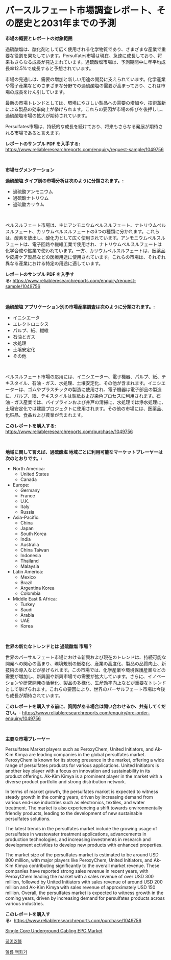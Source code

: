 <p><h1>パースルフェート市場調査レポート、その歴史と2031年までの予測</h1></p><p><strong>市場の概要とレポートの対象範囲</strong></p>
<p><p>過硫酸塩は、酸化剤として広く使用される化学物質であり、さまざまな産業で重要な役割を果たしています。Persulfates市場は現在、急速に成長しており、将来もさらなる成長が見込まれています。過硫酸塩市場は、予測期間中に年平均成長率12.5%で成長すると予想されています。</p><p>市場の見通しは、需要の増加と新しい用途の開発に支えられています。化学産業や電子産業などのさまざまな分野での過硫酸塩の需要が高まっており、これは市場の成長をけん引しています。</p><p>最新の市場トレンドとしては、環境にやさしい製品への需要の増加や、技術革新による製品の効率向上が挙げられます。これらの要因が市場の伸びを後押しし、過硫酸塩市場の拡大が期待されています。</p><p>Persulfates市場は、持続的な成長を続けており、将来もさらなる発展が期待される市場であると言えます。</p></p>
<p><strong>レポートのサンプル PDF を入手する:</strong> <a href="https://www.reliableresearchreports.com/enquiry/request-sample/1049756">https://www.reliableresearchreports.com/enquiry/request-sample/1049756</a></p>
<p>&nbsp;</p>
<p><strong>市場セグメンテーション</strong></p>
<p><strong>過硫酸塩 タイプ別の市場分析は次のように分類されます。:</strong></p>
<p><ul><li>過硫酸アンモニウム</li><li>過硫酸ナトリウム</li><li>過硫酸カリウム</li></ul></p>
<p>&nbsp;</p>
<p><p>ペルスルフェート市場は、主にアンモニウムペルスルフェート、ナトリウムペルスルフェート、カリウムペルスルフェートの3つの種類に分かれます。これらは、酸素を放出し、酸化力として広く使用されています。アンモニウムペルスルフェートは、電子回路や繊維工業で使用され、ナトリウムペルスルフェートは化学合成や鉱業で使われています。一方、カリウムペルスルフェートは、医薬品や皮膚ケア製品などの医療用途に使用されています。これらの市場は、それぞれ異なる産業における特定の用途に適しています。</p></p>
<p><strong>レポートのサンプル PDF を入手する:</strong>&nbsp;<a href="https://www.reliableresearchreports.com/enquiry/request-sample/1049756">https://www.reliableresearchreports.com/enquiry/request-sample/1049756</a></p>
<p>&nbsp;</p>
<p><strong> 過硫酸塩 アプリケーション別の市場産業調査は次のように分類されます。:</strong></p>
<p><ul><li>イニシエータ</li><li>エレクトロニクス</li><li>パルプ、紙、繊維</li><li>石油とガス</li><li>水処理</li><li>土壌安定化</li><li>その他</li></ul></p>
<p>&nbsp;</p>
<p><p>ペルスルフェート市場の応用には、イニシエーター、電子機器、パルプ、紙、テキスタイル、石油・ガス、水処理、土壌安定化、その他が含まれます。イニシエーターは、ゴムやプラスチックの製造に使用され、電子機器は電子部品の製造に、パルプ、紙、テキスタイルは製紙および染色プロセスに利用されます。石油・ガス産業では、パイプラインおよび井戸の清掃に、水処理では浄水処理に、土壌安定化では建設プロジェクトに使用されます。その他の市場には、医薬品、化粧品、食品および農業が含まれます。</p></p>
<p><strong>このレポートを購入する:</strong>&nbsp; <a href="https://www.reliableresearchreports.com/purchase/1049756">https://www.reliableresearchreports.com/purchase/1049756</a></p>
<p>&nbsp;</p>
<p><strong>地域に関して言えば、過硫酸塩 地域ごとに利用可能なマーケットプレーヤーは次のとおりです。:</strong></p>
<p><ul>
    <li>
        North America:
        <ul>
            <li>United States</li>
            <li>Canada</li>
        </ul>
    </li>
    <li>
        Europe:
        <ul>
            <li>Germany</li>
            <li>France</li>
            <li>U.K.</li>
            <li>Italy</li>
            <li>Russia</li>
        </ul>
    </li>
    <li>
        Asia-Pacific:
        <ul>
            <li>China</li>
            <li>Japan</li>
            <li>South Korea</li>
            <li>India</li>
            <li>Australia</li>
            <li>China Taiwan</li>
            <li>Indonesia</li>
            <li>Thailand</li>
            <li>Malaysia</li>
        </ul>
    </li>
    <li>
        Latin America:
        <ul>
            <li>Mexico</li>
            <li>Brazil</li>
            <li>Argentina Korea</li>
            <li>Colombia</li>
        </ul>
    </li>
    <li>
        Middle East & Africa:
        <ul>
            <li>Turkey</li>
            <li>Saudi</li>
            <li>Arabia</li>
            <li>UAE</li>
            <li>Korea</li>
        </ul>
    </li>
    </ul></p>
<p>&nbsp;</p>
<p><strong>世界の新たなトレンドとは 過硫酸塩 市場？</strong></p>
<p><p>世界のパーサルフェート市場における新興および現在のトレンドは、持続可能な開発への関心の高まり、環境規制の厳格化、産業の高度化、製品の品質向上、新技術の導入などが挙げられます。この市場では、化学産業や環境保護産業などの需要が増加し、新興国や新興市場での需要が拡大しています。さらに、イノベーションや研究開発の活発化、製品の多様化、生産効率向上などが重要なトレンドとして挙げられます。これらの要因により、世界のパーサルフェート市場は今後も成長が期待されています。</p></p>
<p><strong>このレポートを購入する前に、質問がある場合は問い合わせるか、共有してください。</strong>- <a href="https://www.reliableresearchreports.com/enquiry/pre-order-enquiry/1049756">https://www.reliableresearchreports.com/enquiry/pre-order-enquiry/1049756</a></p>
<p>&nbsp;</p>
<p><strong>主要な市場プレーヤー</strong></p>
<p><p>Persulfates Market players such as PeroxyChem, United Initiators, and Ak-Kim Kimya are leading companies in the global persulfates market. PeroxyChem is known for its strong presence in the market, offering a wide range of persulfates products for various applications. United Initiators is another key player with a focus on innovation and sustainability in its product offerings. Ak-Kim Kimya is a prominent player in the market with a diverse product portfolio and strong distribution network.</p><p>In terms of market growth, the persulfates market is expected to witness steady growth in the coming years, driven by increasing demand from various end-use industries such as electronics, textiles, and water treatment. The market is also experiencing a shift towards environmentally friendly products, leading to the development of new sustainable persulfates solutions.</p><p>The latest trends in the persulfates market include the growing usage of persulfates in wastewater treatment applications, advancements in production technologies, and increasing investments in research and development activities to develop new products with enhanced properties.</p><p>The market size of the persulfates market is estimated to be around USD 800 million, with major players like PeroxyChem, United Initiators, and Ak-Kim Kimya contributing significantly to the overall market revenue. These companies have reported strong sales revenue in recent years, with PeroxyChem leading the market with a sales revenue of over USD 300 million, followed by United Initiators with sales revenue of around USD 200 million and Ak-Kim Kimya with sales revenue of approximately USD 150 million. Overall, the persulfates market is expected to witness growth in the coming years, driven by increasing demand for persulfates products across various industries.</p></p>
<p><strong>このレポートを購入する:</strong>&nbsp;&nbsp;<a href="https://www.reliableresearchreports.com/purchase/1049756">https://www.reliableresearchreports.com/purchase/1049756</a></p>
<p><p><a href="https://github.com/Airanohannonzb68e5pb53oc1/Market-Research-Report-List-1/blob/main/single-core-underground-cabling-epc-market.md">Single Core Underground Cabling EPC Market</a></p><p><a href="https://github.com/TimmyMann6767/Market-Research-Report-List-1/blob/main/255908315627.md">히어러블</a></p><p><a href="https://github.com/JeromeRtyau89966/Market-Research-Report-List-1/blob/main/323095315628.md">헬륨 액화기</a></p></p>